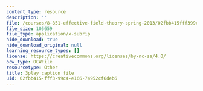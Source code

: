```yaml
---
content_type: resource
description: ''
file: /courses/8-851-effective-field-theory-spring-2013/02fbb415fff399c4e16674952cf6deb6_v2JKK_yPwc0.srt
file_size: 105659
file_type: application/x-subrip
hide_download: true
hide_download_original: null
learning_resource_types: []
license: https://creativecommons.org/licenses/by-nc-sa/4.0/
ocw_type: OCWFile
resourcetype: Other
title: 3play caption file
uid: 02fbb415-fff3-99c4-e166-74952cf6deb6
---
```

